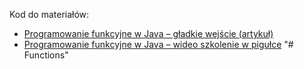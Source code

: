 Kod do materiałów:

* [Programowanie funkcyjne w Java – gładkie wejście (artykuł)](https://bykowski.pl/programowanie-funkcyjne-w-java-gladkie-wejscie/)
* [Programowanie funkcyjne w Java – wideo szkolenie w pigułce](https://youtu.be/kylW8wm7wMY)
"# Functions" 
